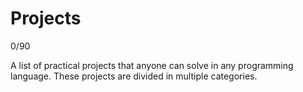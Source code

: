 # Projects

0/90

A list of practical projects that anyone can solve in any programming language. These projects are divided in multiple categories.
